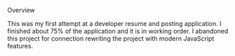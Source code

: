 Overview

This was my first attempt at a developer resume and posting application.  I finished about 75% of the application
and it is in working order.  I abandoned this project for connection rewriting the project with modern JavaScript features.

